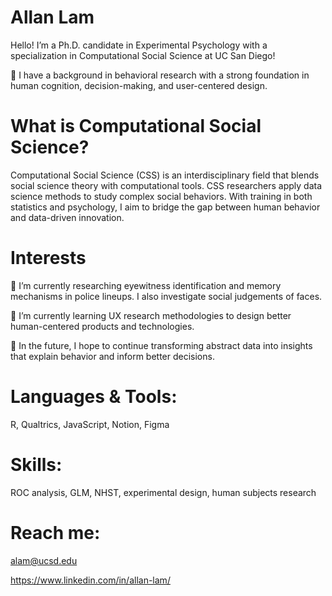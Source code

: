 
# Allan Lam
Hello! I’m a Ph.D. candidate in Experimental Psychology with a specialization in Computational Social Science at UC San Diego!

🧠 I have a background in behavioral research with a strong foundation in human cognition, decision-making, and user-centered design.

# What is Computational Social Science?
Computational Social Science (CSS) is an interdisciplinary field that blends social science theory with computational tools. CSS researchers apply data science methods to study complex social behaviors. With training in both statistics and psychology, I aim to bridge the gap between human behavior and data-driven innovation.

# Interests
🔭 I’m currently researching eyewitness identification and memory mechanisms in police lineups. I also investigate social judgements of faces. 

🌱 I’m currently learning UX research methodologies to design better human-centered products and technologies.

🚀 In the future, I hope to continue transforming abstract data into insights that explain behavior and inform better decisions. 

# Languages & Tools: 
R, Qualtrics, JavaScript, Notion, Figma

# Skills: 
ROC analysis, GLM, NHST, experimental design, human subjects research

# Reach me: 
alam@ucsd.edu 

https://www.linkedin.com/in/allan-lam/

<!--
**AllanLitLam/allanlitlam** is a ✨ _special_ ✨ repository because its `README.md` (this file) appears on your GitHub profile.

Here are some ideas to get you started:

- 🔭 I’m currently working on ...
- 🌱 I’m currently learning ...
- 👯 I’m looking to collaborate on ...
- 🤔 I’m looking for help with ...
- 💬 Ask me about ...
- 📫 How to reach me: ...
- 😄 Pronouns: ...
- ⚡ Fun fact: ...
-->
